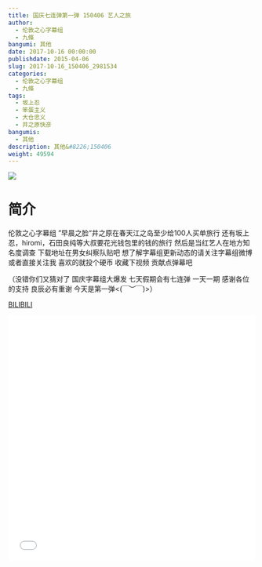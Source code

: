 ```yaml
---
title: 国庆七连弹第一弹 150406 艺人之旅
author: 
  - 伦敦之心字幕组
  - 九條
bangumi: 其他
date: 2017-10-16 00:00:00
publishdate: 2015-04-06
slug: 2017-10-16_150406_2981534
categories: 
  - 伦敦之心字幕组
  - 九條
tags: 
  - 坂上忍
  - 笨蛋主义
  - 大仓忠义
  - 井之原快彦
bangumis: 
  - 其他
description: 其他&#8226;150406
weight: 49594
---
```


![](https://i.imgur.com/qyc8cD6.jpg)

# 简介  
伦敦之心字幕组 ”早晨之脸“井之原在春天江之岛至少给100人买单旅行 还有坂上忍，hiromi，石田良纯等大叔要花光钱包里的钱的旅行 然后是当红艺人在地方知名度调查  下载地址在男女纠察队贴吧 想了解字幕组更新动态的请关注字幕组微博或者直接关注我 喜欢的就投个硬币 收藏下视频 贡献点弹幕吧


（没错你们又猜对了 国庆字幕组大爆发 七天假期会有七连弹 一天一期  感谢各位的支持 良辰必有重谢 今天是第一弹&lt;(￣︶￣)&gt;）

  [BILIBILI](https://www.bilibili.com/video/av2981534/)


<div class="vcontainer">  <iframe class='video' src="//www.bilibili.com/blackboard/player.html?cid=4671448&aid=2981534" width="100%" height="500" frameborder="0" allowfullscreen="allowfullscreen"></iframe></div>
